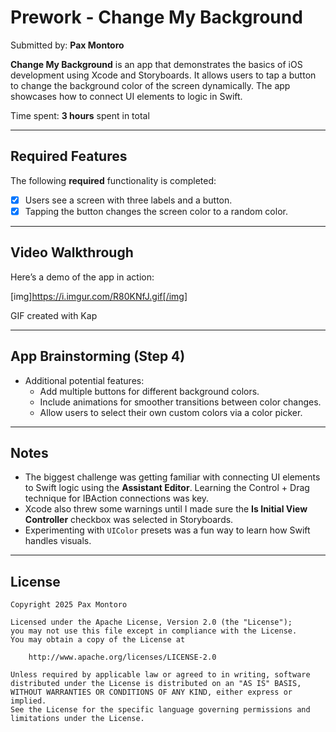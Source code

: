 # Prework - Change My Background

Submitted by: **Pax Montoro**

**Change My Background** is an app that demonstrates the basics of iOS development using Xcode and Storyboards. It allows users to tap a button to change the background color of the screen dynamically. The app showcases how to connect UI elements to logic in Swift.

Time spent: **3 hours** spent in total

---

## Required Features

The following **required** functionality is completed:

- [x] Users see a screen with three labels and a button.
- [x] Tapping the button changes the screen color to a random color.

---

## Video Walkthrough

Here’s a demo of the app in action:

[img]https://i.imgur.com/R80KNfJ.gif[/img]

GIF created with Kap

---

## App Brainstorming (Step 4)

- Additional potential features:
  - Add multiple buttons for different background colors.
  - Include animations for smoother transitions between color changes.
  - Allow users to select their own custom colors via a color picker.

---

## Notes

- The biggest challenge was getting familiar with connecting UI elements to Swift logic using the **Assistant Editor**. Learning the Control + Drag technique for IBAction connections was key.
- Xcode also threw some warnings until I made sure the **Is Initial View Controller** checkbox was selected in Storyboards.
- Experimenting with `UIColor` presets was a fun way to learn how Swift handles visuals.

---

## License

    Copyright 2025 Pax Montoro

    Licensed under the Apache License, Version 2.0 (the "License");
    you may not use this file except in compliance with the License.
    You may obtain a copy of the License at

        http://www.apache.org/licenses/LICENSE-2.0

    Unless required by applicable law or agreed to in writing, software
    distributed under the License is distributed on an "AS IS" BASIS,
    WITHOUT WARRANTIES OR CONDITIONS OF ANY KIND, either express or implied.
    See the License for the specific language governing permissions and
    limitations under the License.

